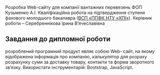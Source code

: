 Розробка Web-сайту для компанії вантажних перевезень ФОП Кузьменко А.І.
Кваліфікаційна робота на підтвердження ступеня фахового молодшого
бакалавра ([ВСП «ППФК НТУ «ХПІ»](http://polytechnic.poltava.ua)).
Керівник роботи – Серебреннікова Ірина В’ячеславівна
## Завдання до дипломної роботи
розроблений програмний продукт являє собою Web-
сайт, на якому відображена інформація про компанію, калькулятор для
розраху
розрахунку суми за доставку товару, контакти та форма зворотного зв’язку.
Використати інструментарій: Bootstrap, JavaScript.
